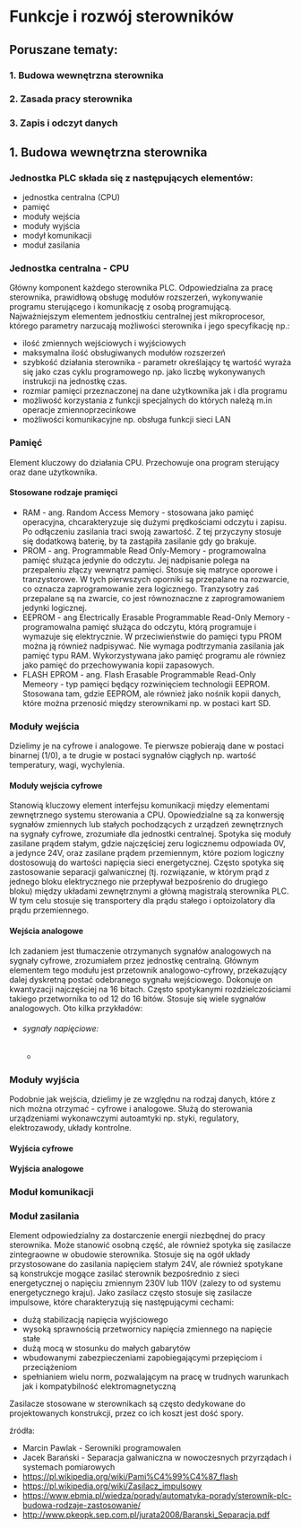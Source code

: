 # Funkcje i rozwój sterowników

## Poruszane tematy:
###  1. Budowa wewnętrzna sterownika
###  2. Zasada pracy sterownika
###  3. Zapis i odczyt danych

## 1. Budowa wewnętrzna sterownika

### Jednostka PLC składa się z następujących elementów:
- jednostka centralna (CPU)
- pamięć
- moduły wejścia
- moduły wyjścia
- modył komunikacji
- moduł zasilania

### Jednostka centralna - CPU
Główny komponent każdego sterownika PLC. Odpowiedzialna za pracę sterownika, prawidłową obsługę modułów rozszerzeń, wykonywanie programu sterującego i komunikację z osobą programującą. 
Najważniejszym elementem jednostkiu centralnej jest mikroprocesor, którego parametry narzucają możliwości sterownika i jego specyfikację np.:

- ilość zmiennych wejściowych i wyjściowych
- maksymalna ilość obsługiwanych modułów rozszerzeń
- szybkość działania sterownika - parametr określający tę wartość wyraża się jako czas cyklu programowego np. jako liczbę wykonywanych instrukcji na jednostkę czas.
- rozmiar pamięci przeznaczonej na dane użytkownika jak i dla programu
- możliwość korzystania z funkcji specjalnych do których należą m.in operacje zmiennoprzecinkowe
- możliwości komunikacyjne np. obsługa funkcji sieci LAN 

### Pamięć
Element kluczowy do działania CPU. Przechowuje ona program sterujący oraz dane użytkownika.

#### Stosowane rodzaje pramięci 
- RAM - ang. Random Access Memory - stosowana jako pamięć operacyjna, chcarakteryzuje się dużymi prędkościami odczytu i zapisu. Po odłączeniu zasilania traci swoją zawartość. Z tej przyczyny stosuje się dodatkową baterię, by ta zastąpiła zasilanie gdy go brakuje.
- PROM - ang. Programmable Read Only-Memory - programowalna pamięć służąca jedynie do odczytu. Jej nadpisanie polega na przepaleniu złączy wewnątrz pamięci. Stosuje się matryce oporowe i tranzystorowe. W tych pierwszych oporniki są przepalane na rozwarcie, co oznacza zaprogramowanie zera logicznego. Tranzysotry zaś przepalane są na zwarcie, co jest równoznaczne z zaprogramowaniem jedynki logicznej.
- EEPROM - ang Electrically Erasable Programmable Read-Only Memory - programowalna pamięć służąca do odczytu, którą programuje i wymazuje się elektrycznie. W przeciwieństwie do pamięci typu PROM można ją również nadpisywać. Nie wymaga podtrzymania zasilania jak pamięć typu RAM. Wykorzystywana jako pamięć programu ale równiez jako pamięć do przechowywania kopii zapasowych.
- FLASH EPROM - ang. Flash Erasable Programmable Read-Only Memeory - typ pamięci będący rozwinięciem technologii EEPROM. Stosowana tam, gdzie EEPROM, ale również jako nośnik kopii danych, które można przenosić między sterownikami np. w postaci kart SD.

### Moduły wejścia
Dzielimy je na cyfrowe i analogowe. Te pierwsze pobierają dane w postaci binarnej (1/0), a te drugie w postaci sygnałów ciągłych np. wartość temperatury, wagi, wychylenia. 

#### Moduły wejścia cyfrowe
Stanowią kluczowy element interfejsu komunikacji między elementami zewnętrznego systemu sterowania a CPU. Opowiedzialne są za konwersję sygnałów zmiennych lub stałych pochodzących z urządzeń zewnętrznych na sygnały cyfrowe, zrozumiałe dla jednostki centralnej.
Spotyka się moduły zasilane prądem stałym, gdzie najczęściej zeru logicznemu odpowiada 0V, a jedynce 24V, oraz zasilane prądem przemiennym, które poziom logiczny dostosowują do wartości napięcia sieci energetycznej.
Często spotyka się zastosowanie separacji galwanicznej (tj. rozwiązanie, w którym prąd z jednego bloku elektrycznego nie przepływał bezpośrenio do drugiego bloku) między układami zewnętrznymi a główną magistralą sterownika PLC. W tym celu stosuje się transportery dla prądu stałego i optoizolatory dla prądu przemiennego.

#### Wejścia analogowe
Ich zadaniem jest tłumaczenie otrzymanych sygnałów analogowych na sygnały cyfrowe, zrozumiałem przez jednostkę centralną. Głównym elementem tego modułu jest przetownik analogowo-cyfrowy, przekazujący dalej dyskretną postać odebranego sygnału wejściowego. Dokonuje on kwantyzacji najczęściej na 16 bitach. Często spotykanymi rozdzielczościami takiego przetwornika to od 12 do 16 bitów.
Stosuje się wiele sygnałów analogowych. Oto kilka przykładów:
- ###### sygnały napięciowe:
    - 

### Moduły wyjścia
Podobnie jak wejścia, dzielimy je ze względnu na rodzaj danych, które z nich można otrzymać - cyfrowe i analogowe. Służą do sterowania urządzeniami wykonawczymi autoamtyki np. styki, regulatory, elektrozawody, układy kontrolne.

#### Wyjścia cyfrowe

#### Wyjścia analogowe


### Moduł komunikacji

### Moduł zasilania
Element odpowiedzialny za dostarczenie energii niezbędnej do pracy sterownika. Może stanowić osobną część, ale również spotyka się zasilacze zintegraowne w obudowie sterownika. Stosuje się na ogół układy przystosowane do zasilania napięciem stałym 24V, ale również spotykane są konstrukcje mogące zasilać sterownik bezpośrednio z sieci energetycznej o napięciu zmiennym 230V lub 110V (zalezy to od systemu energetycznego kraju).
Jako zasilacz często stosuje się zasilacze impulsowe, które charakteryzują się następującymi cechami:

- dużą stabilizacją napięcia wyjściowego
- wysoką sprawnością przetwornicy napięcia zmiennego na napięcie stałe
- dużą mocą w stosunku do małych gabarytów
- wbudowanymi zabezpieczeniami zapobiegającymi przepięciom i przeciążeniom
- spełnianiem wielu norm, pozwalającym na pracę w trudnych warunkach jak i kompatybilność elektromagnetyczną

Zasilacze stosowane w sterownikach są często dedykowane do projektowanych konstrukcji, przez co ich koszt jest dość spory.

źródła:
- Marcin Pawlak - Serowniki programowalen
- Jacek Barański - Separacja galwaniczna w nowoczesnych przyrządach i systemach pomiarowych
- https://pl.wikipedia.org/wiki/Pami%C4%99%C4%87_flash 
- https://pl.wikipedia.org/wiki/Zasilacz_impulsowy
- https://www.ebmia.pl/wiedza/porady/automatyka-porady/sterownik-plc-budowa-rodzaje-zastosowanie/
- http://www.pkeopk.sep.com.pl/jurata2008/Baranski_Separacja.pdf


